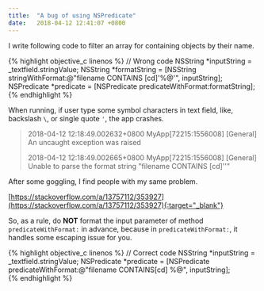 ```yaml
---
title:  "A bug of using NSPredicate"
date:   2018-04-12 12:41:07 +0800
---
```


I write following code to filter an array for containing objects by their name.

{% highlight objective_c linenos %}
// Wrong code
NSString *inputString = _textfield.stringValue;
NSString *formatString = [NSString stringWithFormat:@"filename CONTAINS [cd]'%@'", inputString];
NSPredicate *predicate = [NSPredicate predicateWithFormat:formatString];
{% endhighlight %}

When running, if user type some symbol characters in text field, like, backslash `\`, or single quote `'`, the app crashes.

> 2018-04-12 12:18:49.002632+0800 MyApp[72215:1556008] [General] An uncaught exception was raised
> 
> 2018-04-12 12:18:49.002665+0800 MyApp[72215:1556008] [General] Unable to parse the format string "filename CONTAINS [cd]'\'"

After some goggling, I find people with my same problem.

[https://stackoverflow.com/a/13757112/353927](https://stackoverflow.com/a/13757112/353927){:target="_blank"}

So, as a rule, do **NOT** format the input parameter of method `predicateWithFormat:` in advance, because in `predicateWithFormat:`, it handles some escaping issue for you.

{% highlight objective_c linenos %}
// Correct code
NSString *inputString = _textfield.stringValue;
NSPredicate *predicate = [NSPredicate predicateWithFormat:@"filename CONTAINS[cd] %@", inputString];  
{% endhighlight %}